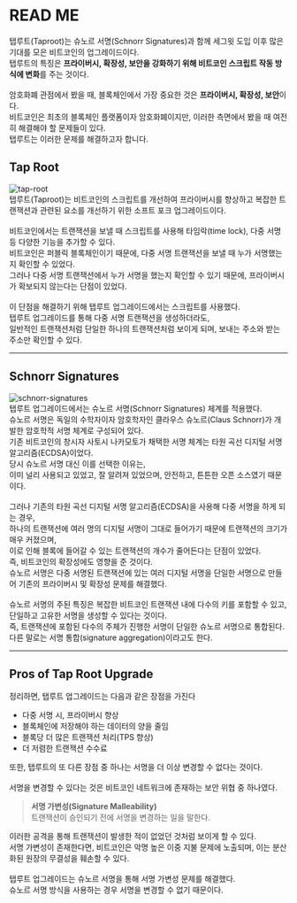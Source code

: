 # READ ME
탭루트(Taproot)는 슈노르 서명(Schnorr Signatures)과 함께 세그윗 도입 이후 많은 기대를 모은 비트코인의 업그레이드이다.  
탭루트의 특징은 **프라이버시, 확장성, 보안을 강화하기 위해 비트코인 스크립트 작동 방식에 변화**를 주는 것이다.  
<br>
암호화폐 관점에서 봤을 때, 블록체인에서 가장 중요한 것은 **프라이버시, 확장성, 보안**이다.  
비트코인은 최초의 블록체인 플랫폼이자 암호화폐이지만, 이러한 측면에서 봤을 때 여전히 해결해야 할 문제들이 있다.  
탭루트는 이러한 문제를 해결하고자 합니다.


## Tap Root
![tap-root]()  
탭루트(Taproot)는 비트코인의 스크립트를 개선하여 프라이버시를 향상하고 복잡한 트랜잭션과 관련된 요소를 개선하기 위한 소프트 포크 업그레이드이다.  
<br>
비트코인에서는 트랜잭션을 보낼 때 스크립트를 사용해 타임락(time lock), 다중 서명 등 다양한 기능을 추가할 수 있다.  
비트코인은 퍼블릭 블록체인이기 때문에, 다중 서명 트랜잭션을 보낼 때 누가 서명했는지 확인할 수 있었다.  
그러나 다중 서명 트랜잭션에서 누가 서명을 했는지 확인할 수 있기 때문에, 프라이버시가 확보되지 않는다는 단점이 있었다.  
<br>
이 단점을 해결하기 위해 탭루트 업그레이드에서는 스크립트를 사용했다.  
탭루트 업그레이드를 통해 다중 서명 트랜잭션을 생성하더라도,  
일반적인 트랜잭션처럼 단일한 하나의 트랜잭션처럼 보이게 되며, 보내는 주소와 받는 주소만 확인할 수 있다.  

---

## Schnorr Signatures
![schnorr-signatures]()  
탭루트 업그레이드에서는 슈노르 서명(Schnorr Signatures) 체계를 적용했다.  
슈노르 서명은 독일의 수학자이자 암호학자인 클라우스 슈노르(Claus Schnorr)가 개발한 암호학적 서명 체계로 구성되어 있다.
<br>
기존 비트코인의 창시자 사토시 나카모토가 채택한 서명 체계는 타원 곡선 디지털 서명 알고리즘(ECDSA)이었다.  
당시 슈노르 서명 대신 이를 선택한 이유는,  
이미 널리 사용되고 있었고, 잘 알려져 있었으며, 안전하고, 튼튼한 오픈 소스였기 때문이다.  
<br>
그러나 기존의 타원 곡선 디지털 서명 알고리즘(ECDSA)을 사용해 다중 서명을 하게 되는 경우,  
하나의 트랜잭션에 여러 명의 디지털 서명이 그대로 들어가기 때문에 트랜잭션의 크기가 매우 커졌으며,  
이로 인해 블록에 들어갈 수 있는 트랜잭션의 개수가 줄어든다는 단점이 있었다.  
즉, 비트코인의 확장성에도 영향을 준 것이다.
<br>
슈노르 서명은 다중 서명된 트랜잭션에 있는 여러 디지털 서명을 단일한 서명으로 만들어 기존의 프라이버시 및 확장성 문제를 해결했다.  
<br>
슈노르 서명의 주된 특징은 복잡한 비트코인 트랜잭션 내에 다수의 키를 포함할 수 있고, 단일하고 고유한 서명을 생성할 수 있다는 것이다.  
즉, 트랜잭션에 포함된 다수의 주체가 진행한 서명이 단일한 슈노르 서명으로 통합된다.  
다른 말로는 서명 통합(signature aggregation)이라고도 한다.  

---

## Pros of Tap Root Upgrade
정리하면, 탭루트 업그레이드는 다음과 같은 장점을 가진다

- 다중 서명 시, 프라이버시 향상
- 블록체인에 저장해야 하는 데이터의 양을 줄임
- 블록당 더 많은 트랜잭션 처리(TPS 향상)
- 더 저렴한 트랜잭션 수수료  

또한, 탭루트의 또 다른 장점 중 하나는 서명을 더 이상 변경할 수 없다는 것이다.  
<br>
서명을 변경할 수 있다는 것은 비트코인 네트워크에 존재하는 보안 위협 중 하나였다.  
> **서명 가변성(Signature Malleability)**  
> 트랜잭션이 승인되기 전에 서명을 변경하는 일을 말한다.  

이러한 공격을 통해 트랜잭션이 발생한 적이 없었던 것처럼 보이게 할 수 있다.  
서명 가변성이 존재한다면, 비트코인은 악명 높은 이중 지불 문제에 노출되며, 이는 분산화된 원장의 무결성을 훼손할 수 있다.  
<br>
탭루트 업그레이드는 슈노르 서명을 통해 서명 가변성 문제를 해결했다.  
슈노르 서명 방식을 사용하는 경우 서명을 변경할 수 없기 때문이다.